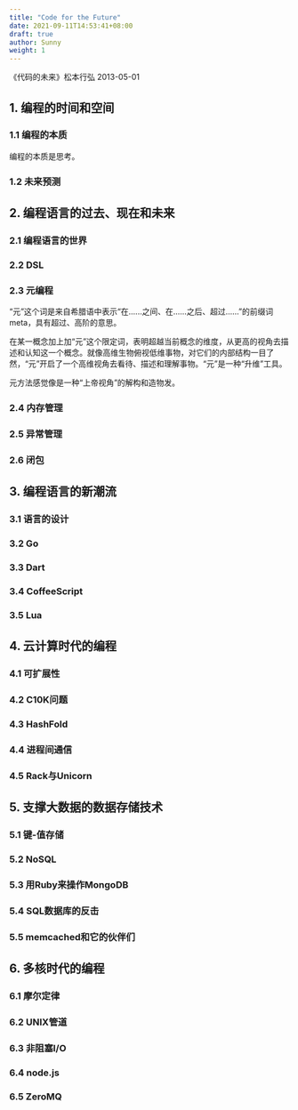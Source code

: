 ```yaml
---
title: "Code for the Future"
date: 2021-09-11T14:53:41+08:00
draft: true
author: Sunny
weight: 1
---
```


《代码的未来》松本行弘 2013-05-01

## 1. 编程的时间和空间

### 1.1 编程的本质

编程的本质是思考。

### 1.2 未来预测

## 2. 编程语言的过去、现在和未来

### 2.1 编程语言的世界

### 2.2 DSL

### 2.3 元编程

“元”这个词是来自希腊语中表示“在......之间、在......之后、超过......”的前缀词 meta，具有超过、高阶的意思。

在某一概念加上加“元”这个限定词，表明超越当前概念的维度，从更高的视角去描述和认知这一个概念。就像高维生物俯视低维事物，对它们的内部结构一目了然，“元”开启了一个高维视角去看待、描述和理解事物。“元”是一种“升维”工具。

元方法感觉像是一种“上帝视角”的解构和造物发。

### 2.4 内存管理

### 2.5 异常管理

### 2.6 闭包

## 3. 编程语言的新潮流

### 3.1 语言的设计

### 3.2 Go

### 3.3 Dart

### 3.4 CoffeeScript

### 3.5 Lua

## 4. 云计算时代的编程

### 4.1 可扩展性

### 4.2 C10K问题

### 4.3 HashFold

### 4.4 进程间通信

### 4.5 Rack与Unicorn

## 5. 支撑大数据的数据存储技术

### 5.1 键-值存储

### 5.2 NoSQL

### 5.3 用Ruby来操作MongoDB

### 5.4 SQL数据库的反击

### 5.5 memcached和它的伙伴们

## 6. 多核时代的编程

### 6.1 摩尔定律

### 6.2 UNIX管道

### 6.3 非阻塞I/O

### 6.4 node.js

### 6.5 ZeroMQ






